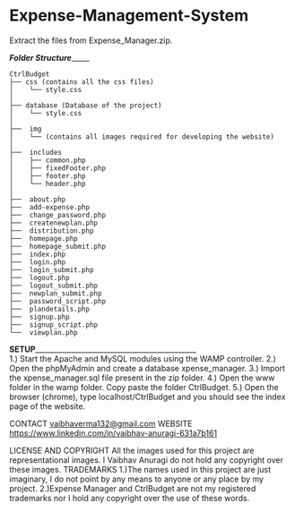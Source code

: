 # Expense-Management-System

Extract the files from Expense_Manager.zip.

_____________________________________________Folder Structure__________________________________________________
	
	
	CtrlBudget
	├── css (contains all the css files)
	│    └── style.css
	│
	├── database (Database of the project)
	│    └── style.css
	│
	├──  img
	│    └── (contains all images required for developing the website)
	│
	├──  includes	 
	│    ├── common.php
	│    ├── fixedFooter.php
	│    ├── footer.php
	│    └── header.php
	│
	├──  about.php
	├──  add-expense.php
	├──  change_password.php 
	├──  createnewplan.php
	├──  distribution.php
	├──  homepage.php
	├──  homepage_submit.php
	├──  index.php
	├──  login.php
	├──  login_submit.php
	├──  logout.php
	├──  logout_submit.php
	├──  newplan_submit.php
	├──  password_script.php
	├──  plandetails.php
	├──  signup.php
	├──  signup_script.php
	└──  viewplan.php

____________________________________________SETUP_________________________________________________________________________________________				
1.) Start the Apache and MySQL modules using the WAMP controller.
2.) Open the phpMyAdmin and create a database xpense_manager.
3.) Import the xpense_manager.sql file present in the zip folder.
4.) Open the www folder in the wamp folder. Copy paste the folder CtrlBudget.
5.) Open the browser (chrome), type localhost/CtrlBudget and you should see the index page of the website.


CONTACT vaibhaverma132@gmail.com
WEBSITE https://www.linkedin.com/in/vaibhav-anuragi-631a7b161


LICENSE AND COPYRIGHT All the images used for this project are representational images.
I Vaibhav Anuragi do not hold any copyright over these images.
TRADEMARKS
1.)The names used in this project are just imaginary, I do not point by any means to anyone or any place by my project.
2.)Expense Manager and CtrlBudget are not my registered trademarks nor I hold any copyright over the use of these words.

